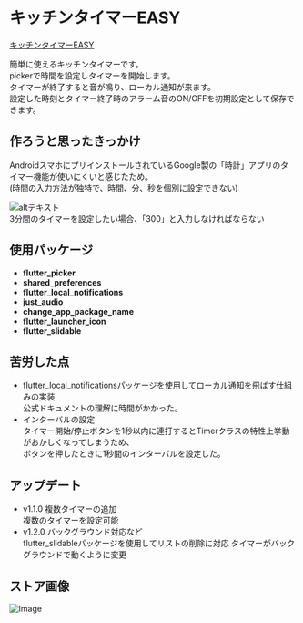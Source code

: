 # キッチンタイマーEASY
[キッチンタイマーEASY](https://play.google.com/store/apps/details?id=com.easy.kitchen.timer.app&pli=1)  

簡単に使えるキッチンタイマーです。  
pickerで時間を設定しタイマーを開始します。  
タイマーが終了すると音が鳴り、ローカル通知が来ます。  
設定した時刻とタイマー終了時のアラーム音のON/OFFを初期設定として保存できます。  

## 作ろうと思ったきっかけ
AndroidスマホにプリインストールされているGoogle製の「時計」アプリのタイマー機能が使いにくいと感じたため。  
(時間の入力方法が独特で、時間、分、秒を個別に設定できない)  
  
![altテキスト](https://appllio.com/sites/default/files/styles/portrait_xl_1/public/2022/08/05/r-2208-android-set-timer-4.jpg)  
3分間のタイマーを設定したい場合、「300」と入力しなければならない



## 使用パッケージ

- **flutter_picker**  
- **shared_preferences**  
- **flutter_local_notifications**  
- **just_audio**  
- **change_app_package_name**  
- **flutter_launcher_icon**  
- **flutter_slidable**

## 苦労した点
- flutter_local_notificationsパッケージを使用してローカル通知を飛ばす仕組みの実装  
公式ドキュメントの理解に時間がかかった。  
- インターバルの設定  
  タイマー開始/停止ボタンを1秒以内に連打するとTimerクラスの特性上挙動がおかしくなってしまうため、  
  ボタンを押したときに1秒間のインターバルを設定した。

## アップデート 
- v1.1.0 複数タイマーの追加  
  複数のタイマーを設定可能
- v1.2.0 バックグラウンド対応など  
  flutter_slidableパッケージを使用してリストの削除に対応
  タイマーがバックグラウンドで動くように変更

## ストア画像
![Image](https://github.com/user-attachments/assets/45620452-357d-44a5-9800-4a663d8915b5)


